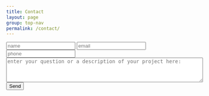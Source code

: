```yaml
---
title: Contact
layout: page
group: top-nav
permalink: /contact/
---
```


<div id="main-container">
  <div class="form_tile contact clickable">
      <form id="bigriverform" method="POST"
            action="https://www.formingo.co/submit/bigriverwebdesign@gmail.com">
          <input type="text" name="full_name" placeholder="name">
          <input type="email" name="__replyto" placeholder="email">
          <input type="text" name="phone_number" placeholder="phone"><br>
          <textarea placeholder="enter your question or a description of your project here:" rows="4" cols="63" name="comment" form="bigriverform"></textarea><br>
          <input type="hidden" name="__redirect" value="https://petervkay.github.io/bigriver.github.io/">
          <input type="submit" value="Send">
      </form>
  </div>
</div>

<script>
$(document).ready(function() {
  console.log($('#main-container').height());
    $('#main-container').fadeIn();
});
</script>

